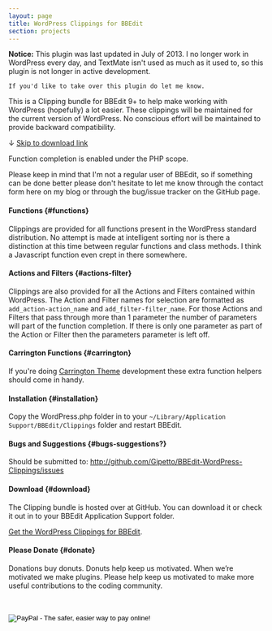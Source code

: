 ```yaml
---
layout: page
title: WordPress Clippings for BBEdit
section: projects
---
```


<div class="alert warning">
    <b>Notice:</b> This plugin was last updated in July of 2013. I no longer work in WordPress every day, and TextMate isn't used as much as it used to, so this plugin is not longer in active development.
    
    If you'd like to take over this plugin do let me know.
</div>

This is a Clipping bundle for BBEdit 9+ to help make working with WordPress (hopefully) a lot easier. These clippings will be maintained for the current version of WordPress. No conscious effort will be maintained to provide backward compatibility.

&#x2193; <a href="#download">Skip to download link</a>

Function completion is enabled under the PHP scope.

Please keep in mind that I'm not a regular user of BBEdit, so if something can be done better please don't hesitate to let me know through the contact form here on my blog or through the bug/issue tracker on the GitHub page.

#### Functions {#functions}

Clippings are provided for all functions present in the WordPress standard distribution. No attempt is made at intelligent sorting nor is there a distinction at this time between regular functions and class methods. I think a Javascript function even crept in there somewhere. 

#### Actions and Filters {#actions-filter}

Clippings are also provided for all the Actions and Filters contained within WordPress. The Action and Filter names for selection are formatted as `add_action-action_name` and `add_filter-filter_name`. For those Actions and Filters that pass through more than 1 parameter the number of parameters will part of the function completion. If there is only one parameter as part of the Action or Filter then the parameters parameter is left off.

#### Carrington Functions {#carrington}

If you're doing <a href="http://carringtontheme.com/">Carrington Theme</a> development these extra function helpers should come in handy.

#### Installation {#installation}

Copy the WordPress.php folder in to your `~/Library/Application Support/BBEdit/Clippings` folder and restart BBEdit.

#### Bugs and Suggestions {#bugs-suggestions?}

Should be submitted to: <a href="http://github.com/Gipetto/BBEdit-WordPress-Clippings/issues">http://github.com/Gipetto/BBEdit-WordPress-Clippings/issues</a>

#### Download {#download}

The Clipping bundle is hosted over at GitHub. You can download it or check it out in to your BBEdit Application Support folder. 

<a href="http://github.com/Gipetto/BBEdit-WordPress-Clippings">Get the WordPress Clippings for BBEdit</a>.

#### Please Donate {#donate}

Donations buy donuts. Donuts help keep us motivated. When we&rsquo;re motivated we make plugins. Please help keep us motivated to make more useful contributions to the coding community.

<div id="paypal">
	<form action="https://www.paypal.com/cgi-bin/webscr" method="post">
		<input type="hidden" name="cmd" value="_s-xclick" /><br />
		<input type="hidden" name="hosted_button_id" value="6908957" /><br />
		<input type="image" src="https://www.paypal.com/en_US/i/btn/btn_donateCC_LG.gif" border="0" name="submit" alt="PayPal - The safer, easier way to pay online!" /><br />
		<img alt="" border="0" src="{{ site.baseurl }}/assets/pixel.gif" width="1" height="1" /><br />
	</form>
</div>
